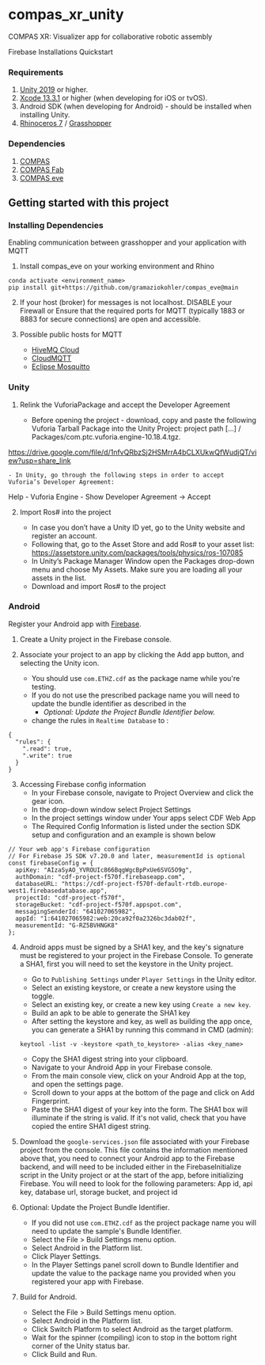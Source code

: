 # compas_xr_unity
COMPAS XR: Visualizer app for collaborative robotic assembly

Firebase Installations Quickstart

### Requirements
1. [Unity 2019](https://unity.com/de) or higher.
2. [Xcode 13.3.1](https://developer.apple.com/xcode/) or higher (when developing for iOS or tvOS).
3. Android SDK (when developing for Android) - should be installed when installing Unity.
4. [Rhinoceros 7](https://www.rhino3d.com/de/7/) / [Grasshopper](https://www.grasshopper3d.com/)

### Dependencies
1. [COMPAS](https://compas.dev)
2. [COMPAS Fab](https://gramaziokohler.github.io/compas_fab/latest/)
3. [COMPAS eve](https://github.com/gramaziokohler/compas_eve/tree/main)

## Getting started with this project

### Installing Dependencies
Enabling communication between grasshopper and your application with MQTT
1. Install compas_eve on your working environment and Rhino
```
conda activate <environment_name>
pip install git+https://github.com/gramaziokohler/compas_eve@main
```

2. If your host (broker) for messages is not localhost. DISABLE your Firewall or Ensure that the required ports for MQTT (typically 1883 or 8883 for secure connections) are open and accessible.

3. Possible public hosts for MQTT
    - [HiveMQ Cloud](https://www.hivemq.com/mqtt-cloud-broker/)
    - [CloudMQTT](https://www.cloudmqtt.com/)
    - [Eclipse Mosquitto](https://mosquitto.org/)



### Unity

1. Relink the VuforiaPackage and accept the Developer Agreement

    - Before opening the project - download, copy and paste the following Vuforia Tarball Package into the Unity Project:
 project path […] / Packages/com.ptc.vuforia.engine-10.18.4.tgz.

https://drive.google.com/file/d/1nfvQRbzSj2HSMrrA4bCLXUkwQfWudjQT/view?usp=share_link

    - In Unity, go through the following steps in order to accept Vuforia’s Developer Agreement:
Help - Vuforia Engine - Show Developer Agreement -> Accept


2. Import Ros# into the project

    - In case you don’t have a Unity ID yet, go to the Unity website and register an account.
    - Following that, go to the Asset Store and add Ros# to your asset list:
https://assetstore.unity.com/packages/tools/physics/ros-107085
    - In Unity’s Package Manager Window open the Packages drop-down menu and choose My Assets.  Make sure you are loading all your assets in the list.
    - Download and import Ros# to the project 

### Android

Register your Android app with [Firebase](https://firebase.google.com/docs/unity/setup).
1. Create a Unity project in the Firebase console.

2. Associate your project to an app by clicking the Add app button, and selecting the Unity icon.
    - You should use ```com.ETHZ.cdf``` as the package name while you're testing.
    - If you do not use the prescribed package name you will need to update the bundle identifier as described in the
      - *Optional: Update the Project Bundle Identifier below.*
    - change the rules in ```Realtime Database``` to :

```
{
  "rules": {
    ".read": true,
    ".write": true
  }
}
```

3. Accessing Firebase config information
    - In your Firebase console, navigate to Project Overview and click the gear icon.
    - In the drop-down window select Project Settings
    - In the project settings window under Your apps select CDF Web App
    - The Required Config Information is listed under the section SDK setup and configuration and an example is shown below

```
// Your web app's Firebase configuration
// For Firebase JS SDK v7.20.0 and later, measurementId is optional
const firebaseConfig = {
  apiKey: "AIzaSyAO_YVROUIc866BqgWgcBpPxUe6SVG5O9g",
  authDomain: "cdf-project-f570f.firebaseapp.com",
  databaseURL: "https://cdf-project-f570f-default-rtdb.europe-west1.firebasedatabase.app",
  projectId: "cdf-project-f570f",
  storageBucket: "cdf-project-f570f.appspot.com",
  messagingSenderId: "641027065982",
  appId: "1:641027065982:web:20ca92f0a2326bc3dab02f",
  measurementId: "G-RZ5BVHNGK8"
};
```

4. Android apps must be signed by a SHA1 key, and the key's signature must be registered to your project in the Firebase Console. To generate a SHA1, first you will need to set the keystore in the Unity project.
    - Go to ```Publishing Settings``` under ```Player Settings``` in the Unity editor.
    - Select an existing keystore, or create a new keystore using the toggle.
    - Select an existing key, or create a new key using ```Create a new key```.
    - Build an apk to be able to generate the SHA1 key
    - After setting the keystore and key, as well as building the app once, you can generate a SHA1 by running this command in CMD (admin):
      
    ```
    keytool -list -v -keystore <path_to_keystore> -alias <key_name>
    ```

    - Copy the SHA1 digest string into your clipboard.
    - Navigate to your Android App in your Firebase console.
    - From the main console view, click on your Android App at the top, and open the settings page.
    - Scroll down to your apps at the bottom of the page and click on Add Fingerprint.
    - Paste the SHA1 digest of your key into the form. The SHA1 box will illuminate if the string is valid. If it's not valid, check that you have copied the entire SHA1 digest string.
      
5. Download the ```google-services.json``` file associated with your Firebase project from the console. This file contains the information mentioned above that, you need to connect your Android app to the Firebase backend, and will need to be included either in the FirebaseInitialize script in the Unity project or at the start of the app, before initializing Firebase. You will need to look for the following parameters:
App id, api key, database url, storage bucket, and project id


6. Optional: Update the Project Bundle Identifier.
    - If you did not use ```com.ETHZ.cdf``` as the project package name you will need to update the sample's Bundle Identifier.
    - Select the File > Build Settings menu option.
    - Select Android in the Platform list.
    - Click Player Settings.
    - In the Player Settings panel scroll down to Bundle Identifier and update the value to the package name you provided when you registered your app with Firebase.
      
7. Build for Android.
    - Select the File > Build Settings menu option.
    - Select Android in the Platform list.
    - Click Switch Platform to select Android as the target platform.
    - Wait for the spinner (compiling) icon to stop in the bottom right corner of the Unity status bar.
    - Click Build and Run.
